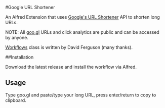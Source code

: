 #Google URL Shortener

An Alfred Extension that uses [Google's URL Shortener](http://goo.gl) API to shorten long URLs.

NOTE: All [goo.gl](http://goo.gl) URLs and click analytics are public and can be accessed by anyone.

[Workflows](https://github.com/jdfwarrior/Workflows) class is written by David Ferguson (many thanks).

##Installation

Download the latest release and install the workflow via Alfred.

## Usage

Type goo.gl and paste/type your long URL, press enter/return to copy to clipboard.